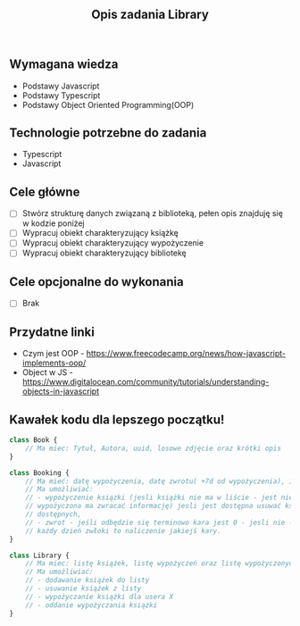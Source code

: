 <h2 align="center">Opis zadania Library </h2>

<br>

## Wymagana wiedza
- Podstawy Javascript
- Podstawy Typescript
- Podstawy Object Oriented Programming(OOP)
 
## Technologie potrzebne do zadania

- Typescript
- Javascript

## Cele główne

* [ ] Stwórz strukturę danych związaną z biblioteką, pełen opis znajduję się w kodzie poniżej
* [ ] Wypracuj obiekt charakteryzujący książkę
* [ ] Wypracuj obiekt charakteryzujący wypożyczenie
* [ ] Wypracuj obiekt charakteryzujący bibliotekę

## Cele opcjonalne do wykonania

* [ ] Brak

## Przydatne linki

- Czym jest OOP - https://www.freecodecamp.org/news/how-javascript-implements-oop/
- Object w JS - https://www.digitalocean.com/community/tutorials/understanding-objects-in-javascript

## Kawałek kodu dla lepszego początku!

```javascript
class Book {
    // Ma miec: Tytuł, Autora, uuid, losowe zdjęcie oraz krótki opis
}

class Booking {
    // Ma mieć: datę wypożyczenia, datę zwrotu( +7d od wypożyczenia), id wypożyczonej, pozycji, jej tytuł. kara
    // Ma umożliwiać: 
    // - wypożyczenie ksiązki (jesli książki nie ma w liście - jest niedostepna/
    // wypożyczona ma zwracać informację) jesli jest dostępna usuwać książkę z listy
    // dostępnych, 
    // - zwrot - jeśli odbędzie się terminowo kara jest 0 - jesli nie - 
    // każdy dzień zwłoki to naliczenie jakiejś kary. 
}

class Library {
    // Ma miec: listę książek, listę wypożyczeń oraz listę wypożyczonych książek
    // Ma umożliwiać: 
    // - dodawanie książek do listy
    // - usuwanie książek z listy
    // - wypożyczanie książki dla usera X
    // - oddanie wypożyczania książki
}
```
